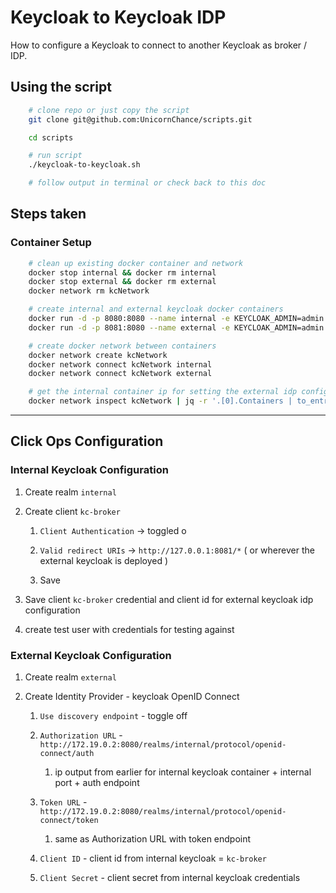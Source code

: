 # Keycloak to Keycloak IDP
How to configure a Keycloak to connect to another Keycloak as broker / IDP.

## Using the script
```bash
    # clone repo or just copy the script
    git clone git@github.com:UnicornChance/scripts.git

    cd scripts

    # run script
    ./keycloak-to-keycloak.sh

    # follow output in terminal or check back to this doc
```

## Steps taken
### Container Setup
```bash
    # clean up existing docker container and network
    docker stop internal && docker rm internal
    docker stop external && docker rm external
    docker network rm kcNetwork

    # create internal and external keycloak docker containers
    docker run -d -p 8080:8080 --name internal -e KEYCLOAK_ADMIN=admin -e KEYCLOAK_ADMIN_PASSWORD=admin quay.io/keycloak/keycloak:24.0.3 start-dev
    docker run -d -p 8081:8080 --name external -e KEYCLOAK_ADMIN=admin -e KEYCLOAK_ADMIN_PASSWORD=admin quay.io/keycloak/keycloak:24.0.3 start-dev

    # create docker network between containers
    docker network create kcNetwork
    docker network connect kcNetwork internal
    docker network connect kcNetwork external

    # get the internal container ip for setting the external idp configuration
    docker network inspect kcNetwork | jq -r '.[0].Containers | to_entries[] | select(.value.Name == "internal") | .value.IPv4Address | split("/")[0]'
```

---

## Click Ops Configuration
### Internal Keycloak Configuration

1. Create realm `internal`

2. Create client `kc-broker`

   1. `Client Authentication` -> toggled o
   
   2. `Valid redirect URIs` -> `http://127.0.0.1:8081/*` ( or wherever the external keycloak is deployed )

   3. Save

3. Save client `kc-broker` credential and client id for external keycloak idp configuration

4. create test user with credentials for testing against


### External Keycloak Configuration
1. Create realm `external`

2. Create Identity Provider - keycloak OpenID Connect
   1. `Use discovery endpoint` - toggle off

   2. `Authorization URL` - `http://172.19.0.2:8080/realms/internal/protocol/openid-connect/auth`
      1. ip output from earlier for internal keycloak container + internal port + auth endpoint

   3. `Token URL` - `http://172.19.0.2:8080/realms/internal/protocol/openid-connect/token`
      1. same as Authorization URL with token endpoint

   4. `Client ID` - client id from internal keycloak = `kc-broker`

   5. `Client Secret` - client secret from internal keycloak credentials
